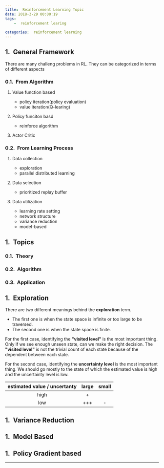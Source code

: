 ```yaml
---
title:  Reinforcement Learning Topic 
date: 2018-3-29 00:00:19
tags:
    -  reinforcement learing
  
categories:  reinforcement learning
---
```



##  General Framework

 There are many challeng problems in RL. They can be categorized in terms of different aspects
 
###  From Algorithm 

 1. Value function based

	 - policy iteration(policy evaluation)
	 - value iteration(Q-learing)

 2. Policy funciton basd

 	 - reinforce algorithm

 3. Actor Critic

###  From Learning Process

  1. Data collection
        * exploration
        * parallel distributed learning
    
  2. Data selection

      * prioritized replay buffer

  3. Data utilization
      
     * learning rate setting
     * network structure
     * variance reduction
     * model-based


##   Topics 

###   Theory

###   Algorithm

###   Application

## Exploration

There are two different meanings behind the **exploration** term.
* The first one is when the state space is infinite or too large to be traversed.
* The second one is when the state space is finite. 

 For the first case, identifying the **"visited level"** is the most important thing. Only if we see enough unseen state, can we make the right decision. The **"visited level"** is not the trivial count of each state because of the dependent between each state.

For the second case, identifying the **uncertainty level** is the most important thing. We should go mostly to the state of which the estimated value is high and the uncertainty level is low.

| estimated value / uncertanty | large | small |
| :--------------------------: | :-----: | :----: |
| high                       | +     |       |
| low                        | +++   | -     |

## Variance Reduction

## Model Based

## Policy Gradient based

 








-------------------------
<style type="text/css">
    h1 { counter-reset: h2counter; }
    h2 { counter-reset: h3counter; }
    h3 { counter-reset: h4counter; }
    h4 { counter-reset: h5counter; }
    h5 { counter-reset: h6counter; }
    h6 { }
    h2:before {
      counter-increment: h2counter;
      content: counter(h2counter) ".\0000a0\0000a0";
    }
    h3:before {
      counter-increment: h3counter;
      content: counter(h2counter) "."
                counter(h3counter) ".\0000a0\0000a0";
    }
    h4:before {
      counter-increment: h4counter;
      content: counter(h2counter) "."
                counter(h3counter) "."
                counter(h4counter) ".\0000a0\0000a0";
    }
    h5:before {
      counter-increment: h5counter;
      content: counter(h2counter) "."
                counter(h3counter) "."
                counter(h4counter) "."
                counter(h5counter) ".\0000a0\0000a0";
    }
    h6:before {
      counter-increment: h6counter;
      content: counter(h2counter) "."
                counter(h3counter) "."
                counter(h4counter) "."
                counter(h5counter) "."
                counter(h6counter) ".\0000a0\0000a0";
    }
</style>

